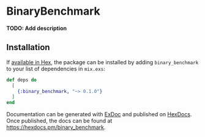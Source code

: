 # BinaryBenchmark

**TODO: Add description**

## Installation

If [available in Hex](https://hex.pm/docs/publish), the package can be installed
by adding `binary_benchmark` to your list of dependencies in `mix.exs`:

```elixir
def deps do
  [
    {:binary_benchmark, "~> 0.1.0"}
  ]
end
```

Documentation can be generated with [ExDoc](https://github.com/elixir-lang/ex_doc)
and published on [HexDocs](https://hexdocs.pm). Once published, the docs can
be found at <https://hexdocs.pm/binary_benchmark>.

